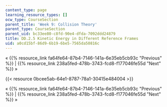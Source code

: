 ```yaml
---
content_type: page
learning_resource_types: []
ocw_type: CourseSection
parent_title: 'Week 9: Collision Theory'
parent_type: CourseSection
parent_uid: bc33ee80-c8fd-90e4-dfda-7092ddd24879
title: DD.2.5 Kinetic Energy in Different Reference Frames
uid: a0cd15bf-86d9-6b19-6be5-7565da50816c
---
```


« {{% resource_link fa64fe64-87b4-7146-141a-6e35eb5cb93c "Previous" %}} | {{% resource_link 238a5fed-478b-3743-fcd8-f177046fe55d "Next" %}} »

{{< resource 0bcee5ab-64e1-8787-78a1-30415e484004 >}}

« {{% resource_link fa64fe64-87b4-7146-141a-6e35eb5cb93c "Previous" %}} | {{% resource_link 238a5fed-478b-3743-fcd8-f177046fe55d "Next" %}} »